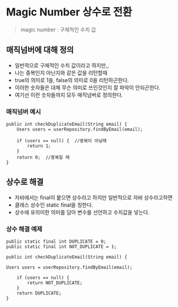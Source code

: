 # Magic Number 상수로 전환
> magic number : 구체적인 수치 값

## 매직넘버에 대해 정의
* 일반적으로 구체적인 수치 값이라고 하지만,,
* 나는 중복인지 아닌지와 같은 값을 리턴할때 
* true의 의미로 1을, false의 의미로 0을 리턴하곤한다.
* 이러한 숫자들은 대체 무슨 의미로 쓰인것인지 잘 파악이 안되곤한다.
* 여기선 이런 숫자들까지 모두 매직넘버로 정의한다.

### 매직넘버 예시
```
public int checkDuplicateEmail(String email) {
    Users users = userRepository.findByEmail(email);

    if (users == null) {  //중복이 아닐때
        return 1;
    }
    return 0;  //중복일 때
}
```

## 상수로 해결
* 자바에서는 final이 붙으면 상수라고 하지만 일반적으로 자바 상수라고하면
* 클래스 상수인 static final을 칭한다.
* 상수에 유의미한 의미를 담아 변수를 선언하고 수치값을 넣는다.

### 상수 해결 예제
```
public static final int DUPLICATE = 0;
public static final int NOT_DUPLICATE = 1;

public int checkDuplicateEmail(String email) {

Users users = userRepository.findByEmail(email);

    if (users == null) {
        return NOT_DUPLICATE;
    }
    return DUPLICATE;
}
```
